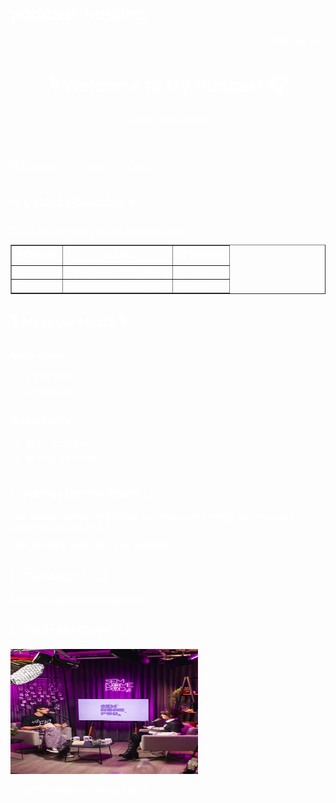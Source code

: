 # podcast-hosting
<!DOCTYPE html>
<html lang="en">
<head>
  <meta charset="UTF-8">
  <title>My Podcast Hosting Page</title>
</head>
<body style="color: white; font-family: Arial, Helvetica, sans-serif; background-image: url('bg.jpg'); background-repeat: no-repeat; background-attachment: fixed; background-size: 100% 100%;">

  <!-- Marquee welcome -->
  <marquee behavior="scroll" direction="left">🎉 Welcome to My Podcast — New Episodes Every Week! 🎉</marquee>

  <!-- Header -->
  <header>
    <h1>🎙️ Welcome to My Podcast 🎧</h1>
    <p><b>Listen. Learn. Enjoy.</b></p>
  </header>

  <!-- Nav bar -->
  <nav>
    <ul style="list-style: none; padding: 0;">
      <li style="display: inline; margin-right: 20px;"><a href="#episodes" style="color: white;">📻 Episodes</a></li>
      <li style="display: inline; margin-right: 20px;"><a href="#hosts" style="color: white;">🎤 Hosts</a></li>
      <li style="display: inline; margin-right: 20px;"><a href="#contact" style="color: white;">📧 Contact</a></li>
    </ul>
  </nav>

  <!-- Episodes -->
  <section id="episodes">
    <h2>⭐ Latest Episodes ⭐</h2>
    <p>Check out our latest podcast episodes below.</p>
    <table border="1" style="color: white;">
      <thead>
        <tr>
          <th>🎙️ Episode</th>
          <th>📑 Title</th>
          <th>⏱️ Duration</th>
        </tr>
      </thead>
      <tbody>
        <tr>
          <td>1</td>
          <td><a href="#" style="color: white;">Introduction to Podcasting</a></td>
          <td>20 mins</td>
        </tr>
        <tr>
          <td>2</td>
          <td><a href="#" style="color: white;">Interview with an Expert</a></td>
          <td>35 mins</td>
        </tr>
      </tbody>
    </table>
  </section>

  <!-- Hosts -->
  <section id="hosts">
    <h2>🎙️ Meet the Hosts 🎙️</h2>
    <div>
      <h3>Main Hosts</h3>
      <ul>
        <li>⭐ Alex Smith</li>
        <li>⭐ Jamie Lee</li>
      </ul>
    </div>
    <div>
      <h3>Guest Hosts</h3>
      <ol>
        <li>🎓 Dr. John Doe</li>
        <li>🎓 Prof. Jane Roe</li>
      </ol>
    </div>
  </section>

  <!-- About -->
  <section>
    <h2>📡 About the Podcast 📡</h2>
    <p>This podcast covers various topics &amp; trends in technology, culture &amp; more. To display a less than sign: &lt;</p>
    <p><b>Join us every week for a <i>new</i> episode!</b></p>
  </section>

  <!-- Contact -->
  <section id="contact">
    <h2>📧 Contact Us 📧</h2>
    <p>Email us at <a href="mailto:podcast@example.com" style="color: white;">podcast@example.com</a></p>
  </section>

  <!-- Image -->
  <section>
    <h2>🎨 Podcast Cover 🎨</h2>
    <img src="./website.jpg" alt="Podcast Cover Image" width="300" height="200">
  </section>

  <!-- Footer -->
  <footer>
    <p>&copy; 2025 My Podcast Hosting Page &hearts;</p>
  </footer>

</body>
</html>
